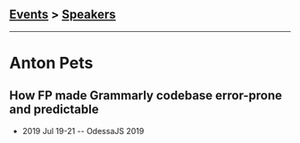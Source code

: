 ## [Events](../README.md) > [Speakers](../speakers.md)
---

# Anton Pets

## How FP made Grammarly codebase error-prone and predictable
- 2019 Jul 19-21 -- OdessaJS 2019    
